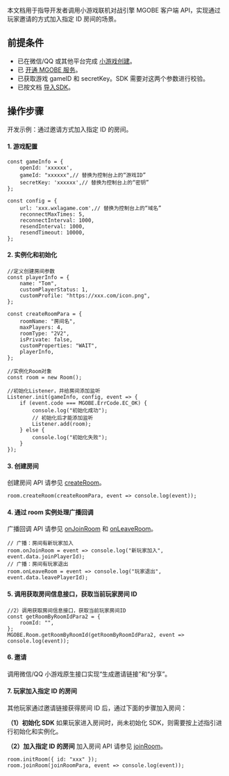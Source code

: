 

本文档用于指导开发者调用小游戏联机对战引擎 MGOBE 客户端 API，实现通过玩家邀请的方式加入指定 ID 房间的场景。

## 前提条件
- 已在微信/QQ 或其他平台完成 [小游戏创建](https://cloud.tencent.com/document/product/1038/33300)。
- 已 [开通 MGOBE 服务](https://cloud.tencent.com/document/product/1038/33299)。
- 已获取游戏 gameID 和 secretKey。SDK 需要对这两个参数进行校验。
- 已按文档 [导入SDK](https://cloud.tencent.com/document/product/1038/33301)。

## 操作步骤
开发示例：通过邀请方式加入指定 ID 的房间。
#### 1. 游戏配置
```
const gameInfo = {
    openId: 'xxxxxx',
    gameId: "xxxxxx",// 替换为控制台上的“游戏ID”
    secretKey: 'xxxxxx',// 替换为控制台上的“密钥”
};

const config = {
    url: 'xxx.wxlagame.com',// 替换为控制台上的“域名”
    reconnectMaxTimes: 5,
    reconnectInterval: 1000,
    resendInterval: 1000,
    resendTimeout: 10000,
};
```


#### 2. 实例化和初始化

```
//定义创建房间参数
const playerInfo = {
    name: "Tom",
    customPlayerStatus: 1,
    customProfile: "https://xxx.com/icon.png",
};

const createRoomPara = {
    roomName: "房间名",
    maxPlayers: 4,
    roomType: "2V2",
    isPrivate: false,
    customProperties: "WAIT",
    playerInfo,
};

//实例化Room对象
const room = new Room();

//初始化Listener，并给房间添加监听
Listener.init(gameInfo, config, event => {
    if (event.code === MGOBE.ErrCode.EC_OK) {
        console.log("初始化成功");
        // 初始化后才能添加监听
        Listener.add(room);
    } else {
        console.log("初始化失败");
    }
});
```
#### 3. 创建房间
创建房间 API 请参见 [createRoom](https://cloud.tencent.com/document/product/1038/33339#createroom)。
```
room.createRoom(createRoomPara, event => console.log(event));
```


#### 4. 通过 room 实例处理广播回调
广播回调 API 请参见 [onJoinRoom](https://cloud.tencent.com/document/product/1038/33339#onjoinroom) 和 [onLeaveRoom](https://cloud.tencent.com/document/product/1038/33339#onleaveroom)。
```
// 广播：房间有新玩家加入
room.onJoinRoom = event => console.log("新玩家加入", event.data.joinPlayerId);
// 广播：房间有玩家退出
room.onLeaveRoom = event => console.log("玩家退出", event.data.leavePlayerId);
```
#### 5. 调用获取房间信息接口，获取当前玩家房间 ID
```
//2）调用获取房间信息接口，获取当前玩家房间ID
const getRoomByRoomIdPara2 = {
    roomId: "",
};
MGOBE.Room.getRoomByRoomId(getRoomByRoomIdPara2, event => console.log(event));

```
#### 6. 邀请
调用微信/QQ 小游戏原生接口实现“生成邀请链接”和“分享”。

#### 7. 玩家加入指定 ID 的房间
其他玩家通过邀请链接获得房间 ID 后，通过下面的步骤加入房间：

**（1）初始化 SDK**
如果玩家进入房间时，尚未初始化 SDK，则需要按上述指引进行初始化和实例化。


**（2）加入指定 ID 的房间**
加入房间 API 请参见 [joinRoom](https://cloud.tencent.com/document/product/1038/33339#joinroom)。
```
room.initRoom({ id: "xxx" });
room.joinRoom(joinRoomPara, event => console.log(event));

```





